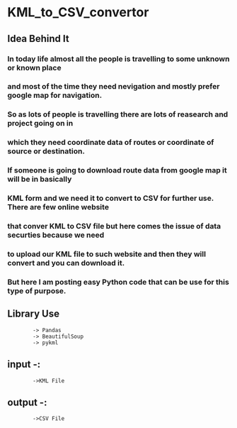 # KML_to_CSV_convertor
               
## Idea Behind It
###           In today life almost all the people is travelling to some unknown or known place                                                    
###           and most of the time they need nevigation and mostly prefer google map for navigation.                                                          
###           So as lots of people is travelling there are lots of reasearch and project going on in                                   
###           which they need coordinate data of routes or coordinate of source or destination.                                     
###           If someone is going to download route data from google map it will be in basically                                             
###           KML form and we need it to convert to CSV for further use. There are few online website                                                      
###           that conver KML to CSV file but here comes the issue of data securties because we need                                                          
###           to upload our KML file to such website and then they will convert and you can download it.                                                           
###           But here I am posting easy Python code that can be use for this type of purpose.

##            Library Use                    
            -> Pandas
            -> BeautifulSoup                       
            -> pykml                                               
 

##            input -:                                                                         
            ->KML File                                        
##           output -:                                                                                          
            ->CSV File                            
